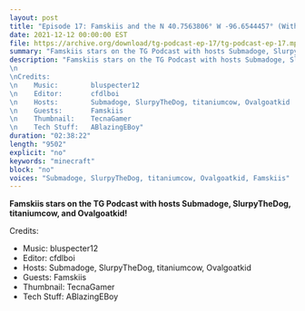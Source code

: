 ```yaml
---
layout: post
title: "Episode 17: Famskiis and the N 40.7563806° W -96.6544457° (With 20 Exclusive Cow Jokes!!!)"
date: 2021-12-12 00:00:00 EST
file: https://archive.org/download/tg-podcast-ep-17/tg-podcast-ep-17.mp3
summary: "Famskiis stars on the TG Podcast with hosts Submadoge, SlurpyTheDog, titaniumcow, and Ovalgoatkid!"
description: "Famskiis stars on the TG Podcast with hosts Submadoge, SlurpyTheDog, titaniumcow, and Ovalgoatkid!
\n 
\nCredits:
\n    Music:        bluspecter12
\n    Editor:       cfdlboi
\n    Hosts:        Submadoge, SlurpyTheDog, titaniumcow, Ovalgoatkid
\n    Guests:       Famskiis
\n    Thumbnail:    TecnaGamer
\n    Tech Stuff:   ABlazingEBoy"
duration: "02:38:22" 
length: "9502"
explicit: "no" 
keywords: "minecraft"
block: "no" 
voices: "Submadoge, SlurpyTheDog, titaniumcow, Ovalgoatkid, Famskiis"
---
```


**Famskiis stars on the TG Podcast with hosts Submadoge, SlurpyTheDog, titaniumcow, and Ovalgoatkid!**

Credits:
- Music:        bluspecter12
- Editor:       cfdlboi
- Hosts:        Submadoge, SlurpyTheDog, titaniumcow, Ovalgoatkid
- Guests:       Famskiis
- Thumbnail:    TecnaGamer
- Tech Stuff:   ABlazingEBoy